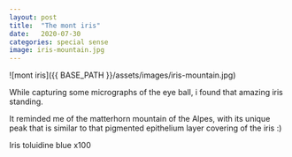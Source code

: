 ```yaml
---
layout: post
title:  "The mont iris"
date:   2020-07-30 
categories: special sense
image: iris-mountain.jpg
---
```


![mont iris]({{ BASE_PATH }}/assets/images/iris-mountain.jpg)

While capturing some micrographs of the eye ball, i found that amazing iris standing. 


It reminded me of the matterhorn mountain of the Alpes, with its unique peak that is similar to that pigmented epithelium layer covering of the iris :)


Iris toluidine blue x100
